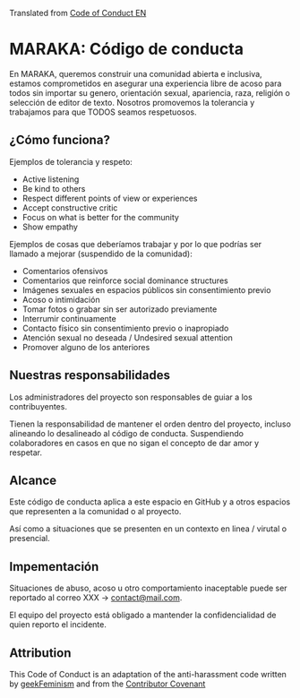 Translated from [Code of Conduct EN](../CODE_OF_CONDUCT.md)


# MARAKA: Código de conducta

En MARAKA, queremos construir una comunidad abierta e inclusiva, estamos comprometidos en asegurar una experiencia libre de acoso para todos sin importar su genero, orientación sexual, apariencia, raza, religión o selección de editor de texto. Nosotros promovemos la tolerancia y trabajamos para que TODOS seamos respetuosos.

## ¿Cómo funciona?

Ejemplos de tolerancia y respeto:

* Active listening
* Be kind to others
* Respect different points of view or experiences
* Accept constructive critic
* Focus on what is better for the community
* Show empathy

Ejemplos de cosas que deberíamos trabajar y por lo que podrías ser llamado a mejorar (suspendido de la comunidad):

* Comentarios ofensivos
* Comentarios que reinforce social dominance structures
* Imágenes sexuales en espacios públicos sin consentimiento previo
* Acoso o intimidación 
* Tomar fotos o grabar sin ser autorizado previamente
* Interrumir continuamente 
* Contacto físico sin consentimiento previo o inapropiado
* Atención sexual no deseada / Undesired sexual attention
* Promover alguno de los anteriores


## Nuestras responsabilidades

Los administradores del proyecto son responsables de guiar a los contribuyentes.

Tienen la responsabilidad de mantener el orden dentro del proyecto, incluso alineando lo desalineado al código de conducta. Suspendiendo colaboradores en casos en que no sigan el concepto de dar amor y respetar.

## Alcance

Este código de conducta aplica a este espacio en GitHub y a otros espacios que representen a la comunidad o al proyecto.

Así como a situaciones que se presenten en un contexto en linea / virutal o presencial.


## Impementación

Situaciones de abuso, acoso u otro comportamiento inaceptable puede ser reportado al correo XXX -> contact@mail.com.

El equipo del proyecto está obligado a mantender la confidencialidad de quien reporto el incidente.


## Attribution

This Code of Conduct is an adaptation of the anti-harassment code written by  [geekFeminism](http://geekfeminism.wikia.com/wiki/Conference_anti-harassment/Policy) and from the [Contributor Covenant]( https://www.contributor-covenant.org/es/version/1/4/code-of-conduct.html)
